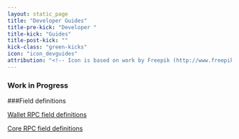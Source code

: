 ```yaml
---
layout: static_page
title: "Developer Guides"
title-pre-kick: "Developer "
title-kick: "Guides"
title-post-kick: ""
kick-class: "green-kicks"
icon: "icon_devguides"
attribution: "<!-- Icon is based on work by Freepik (http://www.freepik.com) and is licensed under Creative Commons BY 3.0 -->"
---
```


### Work in Progress

###Field definitions

[Wallet RPC field definitions](https://github.com/monero-project/bitmonero/blob/master/src/wallet/wallet_rpc_server_commands_defs.h#L43)

[Core RPC field definitions](https://github.com/monero-project/bitmonero/blob/master/src/rpc/core_rpc_server_commands_defs.h#L44)

